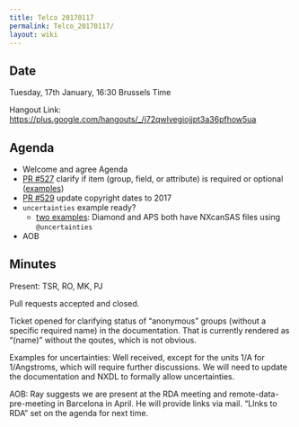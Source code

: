 ```yaml
---
title: Telco 20170117
permalink: Telco_20170117/
layout: wiki
---
```


Date
----

Tuesday, 17th January, 16:30 Brussels Time

Hangout Link:
<https://plus.google.com/hangouts/_/j72qwlvegiojjpt3a36pfhow5ua>

Agenda
------

-   Welcome and agree Agenda
-   [PR \#527](https://github.com/nexusformat/definitions/pull/527)
    clarify if item (group, field, or attribute) is required or optional
    ([examples](https://github.com/nexusformat/NIAC/issues/21#issuecomment-271126282))
-   [PR
    \#529](https://github.com/nexusformat/definitions/pull/529/commits)
    update copyright dates to 2017
-   `uncertainties` example ready?
    -   [two
        examples](https://github.com/nexusformat/NIAC/issues/21#issuecomment-271126894):
        Diamond and APS both have NXcanSAS files using `@uncertainties`
-   AOB

Minutes
-------

Present: TSR, RO, MK, PJ

Pull requests accepted and closed.

Ticket opened for clarifying status of “anonymous” groups (without a
specific required name) in the documentation. That is currently rendered
as “(name)” without the qoutes, which is not obvious.

Examples for uncertainties: Well received, except for the units 1/A for
1/Angstroms, which will require further discussions. We will need to
update the documentation and NXDL to formally allow uncertainties.

AOB: Ray suggests we are present at the RDA meeting and
remote-data-pre-meeting in Barcelona in April. He will provide links via
mail. “LInks to RDA” set on the agenda for next time.
